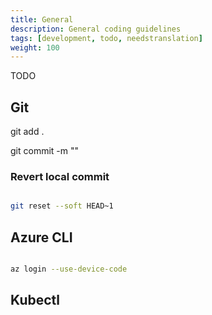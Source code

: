 ```yaml
---
title: General
description: General coding guidelines
tags: [development, todo, needstranslation]
weight: 100
---
```


TODO


## Git 
git add .




git commit -m
"<message>"



### Revert local commit


```bash

git reset --soft HEAD~1

```


## Azure CLI

```bash

az login --use-device-code

```


## Kubectl

```bash


